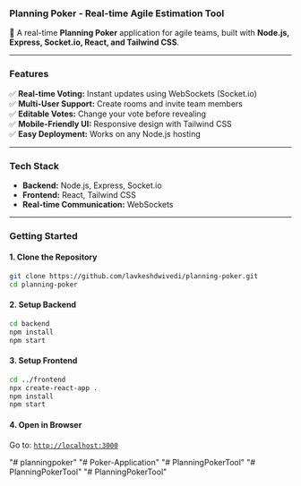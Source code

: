### **Planning Poker - Real-time Agile Estimation Tool**  
🚀 A real-time **Planning Poker** application for agile teams, built with **Node.js, Express, Socket.io, React, and Tailwind CSS**.  

---

### **Features**  
✅ **Real-time Voting:** Instant updates using WebSockets (Socket.io)  
✅ **Multi-User Support:** Create rooms and invite team members  
✅ **Editable Votes:** Change your vote before revealing  
✅ **Mobile-Friendly UI:** Responsive design with Tailwind CSS  
✅ **Easy Deployment:** Works on any Node.js hosting  

---

### **Tech Stack**  
- **Backend:** Node.js, Express, Socket.io  
- **Frontend:** React, Tailwind CSS  
- **Real-time Communication:** WebSockets  

---

### **Getting Started**  

#### **1. Clone the Repository**
```sh
git clone https://github.com/lavkeshdwivedi/planning-poker.git
cd planning-poker
```

#### **2. Setup Backend**
```sh
cd backend
npm install
npm start
```

#### **3. Setup Frontend**
```sh
cd ../frontend
npx create-react-app .
npm install
npm start
```

#### **4. Open in Browser**
Go to: [`http://localhost:3000`](http://localhost:3000)  

"# planningpoker" 
"# Poker-Application" 
"# PlanningPokerTool" 
"# PlanningPokerTool" 
"# PlanningPokerTool" 
